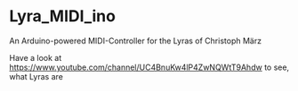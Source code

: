Lyra_MIDI_ino
=============

An Arduino-powered MIDI-Controller for the Lyras of Christoph März

Have a look at 
https://www.youtube.com/channel/UC4BnuKw4lP4ZwNQWtT9Ahdw 
to see, what Lyras are
